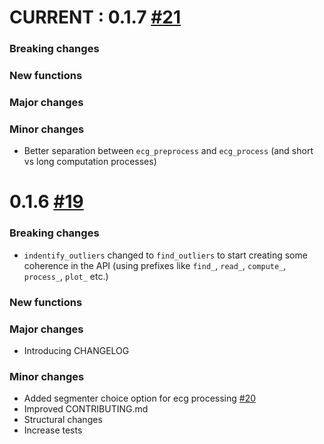 # CURRENT : 0.1.7 [#21](https://github.com/neuropsychology/NeuroKit.py/pull/21)

### Breaking changes
### New functions
### Major changes
### Minor changes
- Better separation between `ecg_preprocess` and `ecg_process` (and short vs long computation processes)


# 0.1.6 [#19](https://github.com/neuropsychology/NeuroKit.py/pull/19)

### Breaking changes
- `indentify_outliers` changed to `find_outliers` to start creating some coherence in the API (using prefixes like `find_`, `read_`, `compute_`, `process_`, `plot_` etc.)
### New functions
### Major changes
- Introducing CHANGELOG
### Minor changes
- Added segmenter choice option for ecg processing [#20](https://github.com/neuropsychology/NeuroKit.py/pull/20)
- Improved CONTRIBUTING.md
- Structural changes 
- Increase tests



